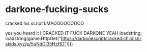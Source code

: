 # darkone-fucking-sucks
cracked his script LMAOOOOOOOOO

yes you heard it
I CRACKED IT FUCK DARKONE
YEAH 
loadstring:
loadstring(game:HttpGet("https://darkonescriptcracked.childish-skids.xyz/p/5uNdGl35HzHD"))()
